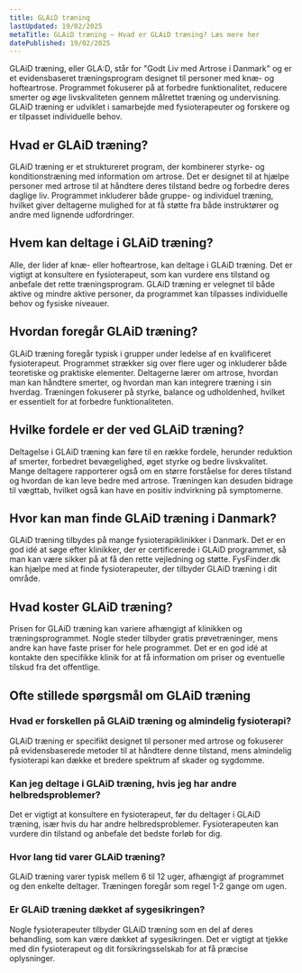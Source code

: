 ```yaml
---
title: GLAiD træning
lastUpdated: 19/02/2025
metaTitle: GLAiD træning – Hvad er GLAiD træning? Læs mere her
datePublished: 19/02/2025
---
```


GLAiD træning, eller GLA:D, står for "Godt Liv med Artrose i Danmark" og er et evidensbaseret træningsprogram designet til personer med knæ- og hofteartrose. Programmet fokuserer på at forbedre funktionalitet, reducere smerter og øge livskvaliteten gennem målrettet træning og undervisning. GLAiD træning er udviklet i samarbejde med fysioterapeuter og forskere og er tilpasset individuelle behov.

## Hvad er GLAiD træning?

GLAiD træning er et struktureret program, der kombinerer styrke- og konditionstræning med information om artrose. Det er designet til at hjælpe personer med artrose til at håndtere deres tilstand bedre og forbedre deres daglige liv. Programmet inkluderer både gruppe- og individuel træning, hvilket giver deltagerne mulighed for at få støtte fra både instruktører og andre med lignende udfordringer.

## Hvem kan deltage i GLAiD træning?

Alle, der lider af knæ- eller hofteartrose, kan deltage i GLAiD træning. Det er vigtigt at konsultere en fysioterapeut, som kan vurdere ens tilstand og anbefale det rette træningsprogram. GLAiD træning er velegnet til både aktive og mindre aktive personer, da programmet kan tilpasses individuelle behov og fysiske niveauer.

## Hvordan foregår GLAiD træning?

GLAiD træning foregår typisk i grupper under ledelse af en kvalificeret fysioterapeut. Programmet strækker sig over flere uger og inkluderer både teoretiske og praktiske elementer. Deltagerne lærer om artrose, hvordan man kan håndtere smerter, og hvordan man kan integrere træning i sin hverdag. Træningen fokuserer på styrke, balance og udholdenhed, hvilket er essentielt for at forbedre funktionaliteten.

## Hvilke fordele er der ved GLAiD træning?

Deltagelse i GLAiD træning kan føre til en række fordele, herunder reduktion af smerter, forbedret bevægelighed, øget styrke og bedre livskvalitet. Mange deltagere rapporterer også om en større forståelse for deres tilstand og hvordan de kan leve bedre med artrose. Træningen kan desuden bidrage til vægttab, hvilket også kan have en positiv indvirkning på symptomerne.

## Hvor kan man finde GLAiD træning i Danmark?

GLAiD træning tilbydes på mange fysioterapiklinikker i Danmark. Det er en god idé at søge efter klinikker, der er certificerede i GLAiD programmet, så man kan være sikker på at få den rette vejledning og støtte. FysFinder.dk kan hjælpe med at finde fysioterapeuter, der tilbyder GLAiD træning i dit område.

## Hvad koster GLAiD træning?

Prisen for GLAiD træning kan variere afhængigt af klinikken og træningsprogrammet. Nogle steder tilbyder gratis prøvetræninger, mens andre kan have faste priser for hele programmet. Det er en god idé at kontakte den specifikke klinik for at få information om priser og eventuelle tilskud fra det offentlige.

## Ofte stillede spørgsmål om GLAiD træning

### Hvad er forskellen på GLAiD træning og almindelig fysioterapi?

GLAiD træning er specifikt designet til personer med artrose og fokuserer på evidensbaserede metoder til at håndtere denne tilstand, mens almindelig fysioterapi kan dække et bredere spektrum af skader og sygdomme.

### Kan jeg deltage i GLAiD træning, hvis jeg har andre helbredsproblemer?

Det er vigtigt at konsultere en fysioterapeut, før du deltager i GLAiD træning, især hvis du har andre helbredsproblemer. Fysioterapeuten kan vurdere din tilstand og anbefale det bedste forløb for dig.

### Hvor lang tid varer GLAiD træning?

GLAiD træning varer typisk mellem 6 til 12 uger, afhængigt af programmet og den enkelte deltager. Træningen foregår som regel 1-2 gange om ugen.

### Er GLAiD træning dækket af sygesikringen?

Nogle fysioterapeuter tilbyder GLAiD træning som en del af deres behandling, som kan være dækket af sygesikringen. Det er vigtigt at tjekke med din fysioterapeut og dit forsikringsselskab for at få præcise oplysninger.

